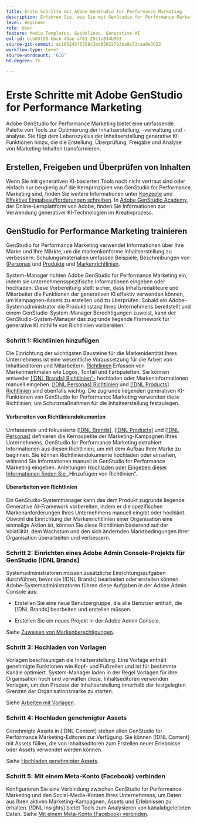 ```yaml
---
title: Erste Schritte mit Adobe GenStudio for Performance Marketing
description: Erfahren Sie, wie Sie mit GenStudio for Performance Marketing beginnen, um neue Marketing-Inhalte zu generieren, die auf Ihre Marken abgestimmt sind.
level: Beginner
role: User
feature: Media Templates, Guidelines, Generative AI
exl-id: bcb03198-bbcb-45ae-af01-25c1e834b563
source-git-commit: ac166245f5358c3bd050227b3ba9c53caa0e3622
workflow-type: tm+mt
source-wordcount: '616'
ht-degree: 2%

---
```


# Erste Schritte mit Adobe GenStudio for Performance Marketing

Adobe GenStudio for Performance Marketing bietet eine umfassende Palette von Tools zur Optimierung der Inhaltserstellung, -verwaltung und -analyse. Sie fügt dem Lebenszyklus der Inhaltserstellung generative KI-Funktionen hinzu, die die Erstellung, Überprüfung, Freigabe und Analyse von Marketing-Inhalten transformieren.

## Erstellen, Freigeben und Überprüfen von Inhalten

Wenn Sie mit generativen KI-basierten Tools noch nicht vertraut sind oder einfach nur neugierig auf die Kernprinzipien von GenStudio for Performance Marketing sind, finden Sie weitere Informationen unter [Konzepte](concepts.md) und [Effektive Eingabeaufforderungen schreiben](effective-prompts.md). In [Adobe GenStudio Academy](https://learningmanager.adobe.com/genstudioacademy), der Online-Lernplattform von Adobe, finden Sie Informationen zur Verwendung generativer KI-Technologien im Kreativprozess.

## GenStudio for Performance Marketing trainieren

GenStudio for Performance Marketing verwendet Informationen über Ihre Marke und Ihre Märkte, um die markenkonforme Inhaltserstellung zu verbessern. Schulungsmaterialien umfassen Beispiele, Beschreibungen von [ (Personas](/help/user-guide/guidelines/personas.md) und [Produkte](/help/user-guide/guidelines/products.md) und [Markenrichtlinien](/help/user-guide/guidelines/overview.md).

System-Manager richten Adobe GenStudio for Performance Marketing ein, indem sie unternehmensspezifische Informationen eingeben oder hochladen. Diese Vorbereitung stellt sicher, dass Inhaltsredakteure und Mitarbeiter die Funktionen der generativen KI effektiv verwenden können, um Kampagnen-Assets zu erstellen und zu überprüfen. Sobald ein Adobe-Systemadministrator die Produktinstanz Ihres Unternehmens bereitstellt und einem GenStudio-System-Manager Berechtigungen zuweist, kann der GenStudio-System-Manager das zugrunde liegende Framework für generative KI mithilfe von Richtlinien vorbereiten.

### Schritt 1: Richtlinien hinzufügen

Die Einrichtung der wichtigsten Bausteine für die Markenidentität Ihres Unternehmens ist eine wesentliche Voraussetzung für die Arbeit von Inhaltseditoren und Mitarbeitern. [Richtlinien](./guidelines/overview.md) Erfassen von Markenmerkmalen wie Logos, Tonfall und Farbpaletten. Sie können entweder [[!DNL Brands] Richtlinien“-](./guidelines/brands.md) hochladen oder Markeninformationen manuell eingeben. [[!DNL Personas] Richtlinien](./guidelines/personas.md) und [[!DNL Products] Richtlinien](./guidelines/products.md) sind ebenfalls wichtig. Die zugrunde liegenden generativen KI-Funktionen von GenStudio for Performance Marketing verwenden diese Richtlinien, um Schutzmaßnahmen für die Inhaltserstellung festzulegen.

#### Vorbereiten von Richtliniendokumenten

Umfassende und fokussierte [[!DNL Brands]](./guidelines/brands.md), [[!DNL Products]](./guidelines/products.md) und [[!DNL Personas]](./guidelines/personas.md) definieren die Kernaspekte der Marketing-Kampagnen Ihres Unternehmens. GenStudio for Performance Marketing extrahiert Informationen aus diesen Richtlinien, um mit dem Aufbau Ihrer Marke zu beginnen. Sie können Richtliniendokumente hochladen oder einsehen, während Sie Informationen manuell in GenStudio for Performance Marketing eingeben. Anleitungen [ Hochladen oder Eingeben dieser Informationen finden Sie ](./guidelines/overview.md) „Hinzufügen von Richtlinien“.

#### Überarbeiten von Richtlinien

Ein GenStudio-Systemmanager kann das dem Produkt zugrunde liegende Generative AI-Framework vorbereiten, indem er die spezifischen Markenanforderungen Ihres Unternehmens manuell eingibt oder hochlädt. Obwohl die Einrichtung der Markenrichtlinien einer Organisation eine einmalige Aktion ist, können Sie diese Richtlinien basierend auf der Volatilität, dem Wachstum und den sich ändernden Marktbedingungen Ihrer Organisation überarbeiten und verbessern.

### Schritt 2: Einrichten eines Adobe Admin Console-Projekts für GenStudio [!DNL Brands]

Systemadministratoren müssen zusätzliche Einrichtungsaufgaben durchführen, bevor sie [!DNL Brands] bearbeiten oder erstellen können. Adobe-Systemadministratoren führen diese Aufgaben in der Adobe Admin Console aus:

* Erstellen Sie eine neue Benutzergruppe, die alle Benutzer enthält, die [!DNL Brands] bearbeiten und erstellen müssen.

* Erstellen Sie ein neues Projekt in der Adobe Admin Console.

Siehe [Zuweisen von Markenberechtigungen](configure-brand-permissions.md).

### Schritt 3: Hochladen von Vorlagen

Vorlagen beschleunigen die Inhaltserstellung. Eine Vorlage enthält genehmigte Funktionen wie Kopf- und Fußzeilen und ist für bestimmte Kanäle optimiert. System-Manager laden in der Regel Vorlagen für ihre Organisation hoch und verwalten diese. Inhaltseditoren verwenden Vorlagen, um den Prozess der Inhaltserstellung innerhalb der festgelegten Grenzen der Organisationsmarke zu starten.

Siehe [Arbeiten mit Vorlagen](./content/use-templates.md).

### Schritt 4: Hochladen genehmigter Assets

Genehmigte Assets in [!DNL Content] stehen allen GenStudio for Performance Marketing-Editoren zur Verfügung. Sie können [!DNL Content] mit Assets füllen, die von Inhaltseditoren zum Erstellen neuer Erlebnisse oder Assets verwendet werden können.

Siehe [Hochladen genehmigter Assets](./content/manage-assets.md).

### Schritt 5: Mit einem Meta-Konto (Facebook) verbinden

Konfigurieren Sie eine Verbindung zwischen GenStudio for Performance Marketing und den Social-Media-Konten Ihres Unternehmens, um Daten aus Ihren aktiven Marketing-Kampagnen, Assets und Erlebnissen zu erhalten. [!DNL Insights] bietet Tools zum Analysieren von kanalabgeleiteten Daten. Siehe [Mit einem Meta-Konto (Facebook) verbinden](/help/user-guide/connectors/connect-channel.md#meta-ads-connect).
